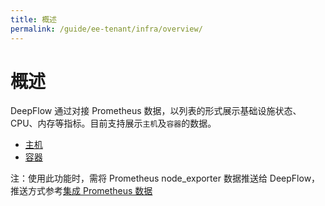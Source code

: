 ```yaml
---
title: 概述
permalink: /guide/ee-tenant/infra/overview/
---
```


# 概述

DeepFlow 通过对接 Prometheus 数据，以列表的形式展示基础设施状态、CPU、内存等指标。目前支持展示`主机`及`容器`的数据。

* [主机](./host/)
* [容器](./container/)

注：使用此功能时，需将 Prometheus node_exporter 数据推送给 DeepFlow，推送方式参考[集成 Prometheus 数据](../../../integration/input/metrics/prometheus/)